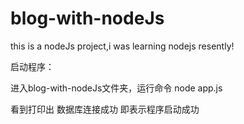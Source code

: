 # blog-with-nodeJs
this is a nodeJs project,i was learning nodejs resently!

启动程序：

进入blog-with-nodeJs文件夹，运行命令 node app.js 

看到打印出 数据库连接成功 即表示程序启动成功
